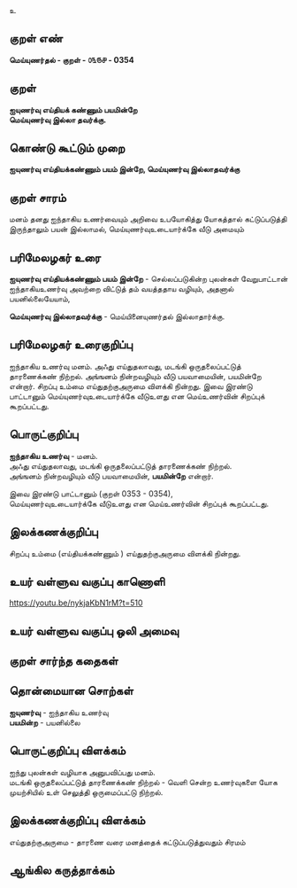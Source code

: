 உ

## குறள் எண் 

**மெய்யுணர்தல் - குறள் - ௦௩௫௪ - 0354**  

## குறள் 

**ஐயுணர்வு எய்தியக் கண்ணும் பயமின்றே  
மெய்யுணர்வு இல்லா தவர்க்கு.** 

## கொண்டு கூட்டும் முறை

**ஐயுணர்வு எய்தியக்கண்ணும் பயம் இன்றே, மெய்யுணர்வு இல்லாதவர்க்கு**

## குறள் சாரம் 

மனம் தனது ஐந்தாகிய உணர்வையும் அறிவை உபயோகித்து யோகத்தால் கட்டுப்படுத்தி இருந்தாலும் பயன் இல்லாமல், மெய்யுணர்வுஉடையார்க்கே வீடு அமையும் 

## பரிமேலழகர் உரை

**ஐயுணர்வு எய்தியக்கண்ணும் பயம் இன்றே** - செல்லப்படுகின்ற புலன்கள் வேறுபாட்டான் ஐந்தாகியஉணர்வு அவற்றை விட்டுத் தம் வயத்ததாய வழியும், அதனால் பயனில்லையேயாம்,  

**மெய்யுணர்வு இல்லாதவர்க்கு** - மெய்யினையுணர்தல் இல்லாதார்க்கு.

## பரிமேலழகர் உரைகுறிப்பு   

ஐந்தாகிய உணர்வு  மனம். அஃது எய்துதலாவது, மடங்கி ஒருதலைப்பட்டுத் தாரணைக்கண் நிற்றல். அங்ஙனம் நின்றவழியும் வீடு பயவாமையின், பயமின்றே என்றார். சிறப்பு உம்மை எய்துதற்குஅருமை விளக்கி நின்றது. இவை இரண்டு பாட்டானும் மெய்யுணர்வுஉடையார்க்கே வீடுஉளது என மெய்உணர்வின் சிறப்புக் கூறப்பட்டது.    

## பொருட்குறிப்பு 

**ஐந்தாகிய உணர்வு** - மனம்.  
அஃது எய்துதலாவது, மடங்கி ஒருதலைப்பட்டுத் தாரணைக்கண் நிற்றல்.  
அங்ஙனம் நின்றவழியும் வீடு பயவாமையின், **பயமின்றே** என்றார்.  
 
இவை இரண்டு பாட்டானும் (குறள் 0353 - 0354),  
மெய்யுணர்வுஉடையார்க்கே வீடுஉளது என மெய்உணர்வின் சிறப்புக் கூறப்பட்டது.    

## இலக்கணக்குறிப்பு  

சிறப்பு உம்மை (எய்தியக்கண்ணும் ) எய்துதற்குஅருமை விளக்கி நின்றது.   

## உயர் வள்ளுவ வகுப்பு காணொளி

https://youtu.be/nykjaKbN1rM?t=510

## உயர் வள்ளுவ வகுப்பு ஒலி அமைவு 

 
## குறள் சார்ந்த கதைகள் 


## தொன்மையான சொற்கள்

**ஐயுணர்வு** - ஐந்தாகிய உணர்வு    
**பயமின்ற** - பயனில்லை 

## பொருட்குறிப்பு விளக்கம்

ஐந்து புலன்கள் வழியாக அனுபவிப்பது மனம்.  
மடங்கி ஒருதலைப்பட்டுத் தாரணைக்கண் நிற்றல் - வெளி சென்ற உணர்வுகளை யோக முயற்சியில் உள் செலுத்தி ஒருமைப்பட்டு நிற்றல்.  

## இலக்கணக்குறிப்பு விளக்கம்

 எய்துதற்குஅருமை - தாரணை வரை மனத்தைக் கட்டுப்படுத்துவதும் சிரமம்   
 
## ஆங்கில கருத்தாக்கம் 


